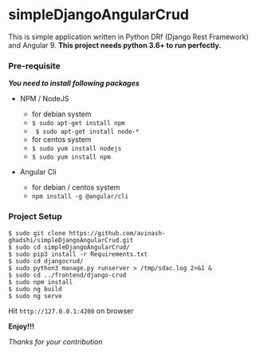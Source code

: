 # simpleDjangoAngularCrud

This is simple application written in Python DRf (Django Rest Framework) and Angular 9.
**This project needs python 3.6+ to run perfectly.**

### Pre-requisite
***You need to install following packages***
- NPM / NodeJS
    - for debian system
    - ``` $ sudo apt-get install npm ```
    - ``` $ sudo apt-get install node-*```
    - for centos system
    - ``` $ sudo yum install nodejs ```
    - ``` $ sudo yum install npm ```

- Angular Cli
    - for debian / centos system
    - ``` npm install -g @angular/cli ```

### Project Setup

```
$ sudo git clone https://github.com/avinash-ghadshi/simpleDjangoAngularCrud.git
$ sudo cd simpleDjangoAngularCrud/
$ sudo pip3 install -r Requirements.txt
$ sudo cd djangocrud/
$ sudo python3 manage.py runserver > /tmp/sdac.log 2>&1 &
$ sudo cd ../frontend/django-crud
$ sudo npm install
$ sudo ng build
$ sudo ng serve
```

Hit ``` http://127.0.0.1:4200 ``` on browser

**Enjoy!!!**

*Thanks for your contribution*
